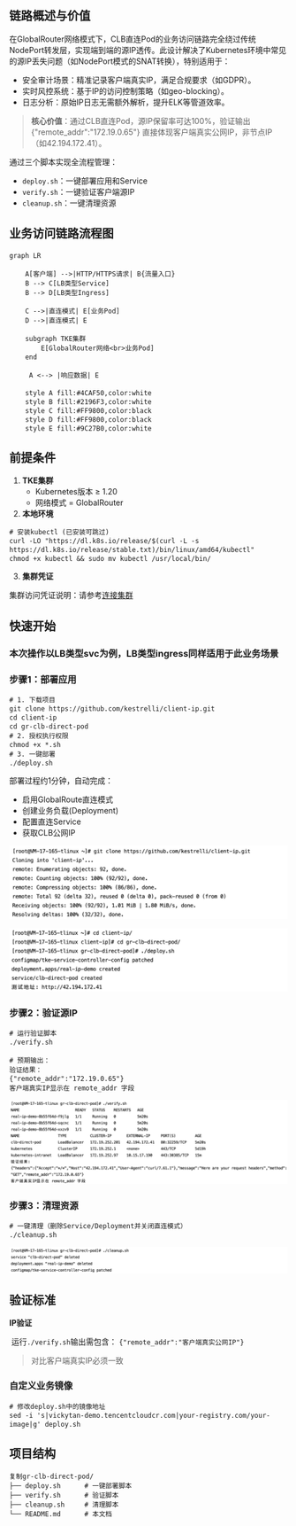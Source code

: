 
## 链路概述与价值​

在GlobalRouter网络模式下，CLB直连Pod的业务访问链路完全绕过传统NodePort转发层，实现端到端的源IP透传。此设计解决了Kubernetes环境中常见的源IP丢失问题（如NodePort模式的SNAT转换），特别适用于：

- 安全审计场景​：精准记录客户端真实IP，满足合规要求（如GDPR）。
- 实时风控系统​：基于IP的访问控制策略（如geo-blocking）。
- 日志分析​：原始IP日志无需额外解析，提升ELK等管道效率。

>​**核心价值**​：通过CLB直连Pod，源IP保留率可达100%，验证输出 {"remote_addr":"172.19.0.65"} 直接体现客户端真实公网IP，非节点IP（如42.194.172.41）。

通过三个脚本实现全流程管理：
- `deploy.sh`：一键部署应用和Service
- `verify.sh`：一键验证客户端源IP
- `cleanup.sh`：一键清理资源

## 业务访问链路流程图

```mermaid
graph LR
    
    A[客户端] -->|HTTP/HTTPS请求| B{流量入口}
    B --> C[LB类型Service]
    B --> D[LB类型Ingress]
    
    C -->|直连模式| E[业务Pod]
    D -->|直连模式| E
    
    subgraph TKE集群
        E[GlobalRouter网络<br>业务Pod]
    end
    
     A <--> |响应数据| E
    
    style A fill:#4CAF50,color:white
    style B fill:#2196F3,color:white
    style C fill:#FF9800,color:black
    style D fill:#FF9800,color:black
    style E fill:#9C27B0,color:white
```



## 前提条件

1. ​**TKE集群**​
	- Kubernetes版本 ≥ 1.20
	- 网络模式 = GlobalRouter
2. ​**本地环境**​

```
# 安装kubectl (已安装可跳过)
curl -LO "https://dl.k8s.io/release/$(curl -L -s https://dl.k8s.io/release/stable.txt)/bin/linux/amd64/kubectl"
chmod +x kubectl && sudo mv kubectl /usr/local/bin/
```
3. ​**集群凭证**

集群访问凭证说明：请参考[连接集群](https://cloud.tencent.com/document/product/457/39814)

## 快速开始

### 本次操作以LB类型svc为例，LB类型ingress同样适用于此业务场景

### 步骤1：部署应用

```
# 1. 下载项目
git clone https://github.com/kestrelli/client-ip.git
cd client-ip
cd gr-clb-direct-pod
# 2. 授权执行权限
chmod +x *.sh
# 3. 一键部署
./deploy.sh
```
部署过程约1分钟，自动完成：
- 启用GlobalRoute直连模式
- 创建业务负载(Deployment)
- 配置直连Service
- 获取CLB公网IP

![克隆仓库](images/pod7.png)

![部署验证](images/pod8.png)


### 步骤2：验证源IP

```
# 运行验证脚本
./verify.sh

# 预期输出：
验证结果：
{"remote_addr":"172.19.0.65"} 
客户端真实IP显示在 remote_addr 字段
```
![源IP验证](images/pod9.png)

### 步骤3：清理资源
```
# 一键清理（删除Service/Deployment并关闭直连模式）
./cleanup.sh
```
![清理验证](images/pod10.png)



## 验证标准

​**IP验证**


​
运行`./verify.sh`输出需包含：
`{"remote_addr":"客户端真实公网IP"}`
>对比客户端真实IP必须一致
	
	


### 自定义业务镜像

```
# 修改deploy.sh中的镜像地址
sed -i 's|vickytan-demo.tencentcloudcr.com|your-registry.com/your-image|g' deploy.sh
```



## 项目结构
```
复制gr-clb-direct-pod/
├── deploy.sh      # 一键部署脚本  
├── verify.sh      # 验证脚本  
├── cleanup.sh     # 清理脚本  
└── README.md      # 本文档  
```
